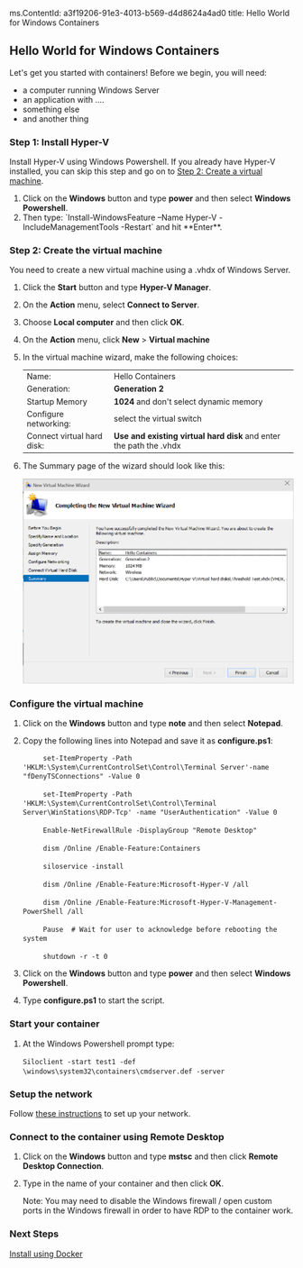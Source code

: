 ms.ContentId: a3f19206-91e3-4013-b569-d4d8624a4ad0 
title: Hello World for Windows Containers

## Hello World for Windows Containers ###

Let's get you started with containers! Before we begin, you will need:

- a computer running <!-- Windows 10 or -->Windows Server
- an application with ....
- something else
- and another thing 

### Step 1: Install Hyper-V ###
Install Hyper-V using Windows Powershell. If you already have Hyper-V installed, you can skip this step and go on to [Step 2: Create a virtual machine](hello_world.md#Step2:Createthevirtualmachine).
	
1. Click on the **Windows** button and type **power** and then select **Windows Powershell**. 
2. <!--  On Windows 10, type: `enable-WindowsOptionalFeature -Online -FeatureName Microsoft-Hyper-V -All` --><!-- On Windows Server,-->Then type: `Install-WindowsFeature –Name Hyper-V -IncludeManagementTools -Restart` and hit **Enter**.
	
### Step 2: Create the virtual machine ##
You need to create a new virtual machine using a .vhdx of Windows Server. 

1. Click the **Start** button and type **Hyper-V Manager**.
2. On the **Action** menu, select **Connect to Server**. 
3. Choose **Local computer** and then click **OK**.
4. On the **Action** menu, click **New** > **Virtual machine**
5. In the virtual machine wizard, make the following choices:
	
	<table>
	<tr><td>Name:</td> <td>Hello Containers</td></tr>
	<tr><td>Generation:</td> <td><b>Generation 2</b></td></tr>
	<tr><td>Startup Memory</td> <td><b>1024</b> and don't select dynamic memory</td></tr>
	<tr><td>Configure networking:</td> <td>select the virtual switch</td></tr>
	<tr><td>Connect virtual hard disk:</td> <td><b>Use and existing virtual hard disk</b> and enter the path the .vhdx</td></tr>
	</table>

6. The Summary page of the wizard should look like this:
	
	![](media\create_vm.png)

### Configure the virtual machine ###
1. Click on the **Windows** button and type **note** and then select **Notepad**.
2. Copy the following lines into Notepad and save it as **configure.ps1**:

	
    		set-ItemProperty -Path 'HKLM:\System\CurrentControlSet\Control\Terminal Server'-name "fDenyTSConnections" -Value 0 
    	
    		set-ItemProperty -Path 'HKLM:\System\CurrentControlSet\Control\Terminal Server\WinStations\RDP-Tcp' -name "UserAuthentication" -Value 0
    	
    		Enable-NetFirewallRule -DisplayGroup "Remote Desktop" 
    	
    		dism /Online /Enable-Feature:Containers 
    	
    		siloservice -install 
    	
    		dism /Online /Enable-Feature:Microsoft-Hyper-V /all 
    	
    		dism /Online /Enable-Feature:Microsoft-Hyper-V-Management-PowerShell /all
    	
    		Pause  # Wait for user to acknowledge before rebooting the system
    	
    		shutdown -r -t 0 
    	
3. Click on the **Windows** button and type **power** and then select **Windows Powershell**. 
4. Type **configure.ps1** to start the script.

### Start your container ###
1. At the Windows Powershell prompt type:

   `Siloclient -start test1 -def \windows\system32\containers\cmdserver.def -server`

### Setup the network
Follow [these instructions](..\reference\networking.md) to set up your network.

### Connect to the container using Remote Desktop ###
1. Click on the **Windows** button and type **mstsc** and then click **Remote Desktop Connection**. 
2. Type in the name of your container and then click **OK**. 
 	 <!-- Screenshot -->

	Note: You may need to disable the Windows firewall / open custom ports in the Windows firewall in order to have RDP to the container work.

### Next Steps ###
[Install using Docker](install_using_docker.md)